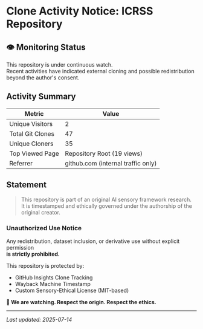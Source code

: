 # Clone Activity Notice: ICRSS Repository

## 👁️ Monitoring Status
This repository is under continuous watch.  
Recent activities have indicated external cloning and possible redistribution beyond the author's consent.

## Activity Summary

| Metric              | Value   |
|---------------------|---------|
| Unique Visitors  | 2       |
| Total Git Clones | 47      |
| Unique Cloners   | 35      |
| Top Viewed Page  | Repository Root (19 views) |
| Referrer         | github.com (internal traffic only) |

## Statement
> This repository is part of an original AI sensory framework research.  
> It is timestamped and ethically governed under the authorship of the original creator.

### Unauthorized Use Notice
Any redistribution, dataset inclusion, or derivative use without explicit permission  
**is strictly prohibited.**

This repository is protected by:
- GitHub Insights Clone Tracking  
- Wayback Machine Timestamp  
- Custom Sensory-Ethical License (MIT-based)

**👀 We are watching. Respect the origin. Respect the ethics.**

---

_Last updated: 2025-07-14_
